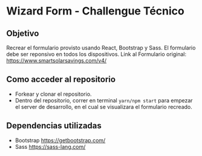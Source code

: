 # Wizard Form - Challengue Técnico

## Objetivo

Recrear el formulario provisto usando React, Bootstrap y Sass. El formulario debe ser reponsivo en todos los dispositivos.
Link al Formulario original: https://www.smartsolarsavings.com/v4/

## Como acceder al repositorio

- Forkear y clonar el repositorio.
- Dentro del repositorio, correr en terminal `yarn/npm start` para empezar el server de desarrollo, en el cual se visualizara el formulario recreado.

## Dependencias utilizadas

- Bootstrap https://getbootstrap.com/
- Sass https://sass-lang.com/
